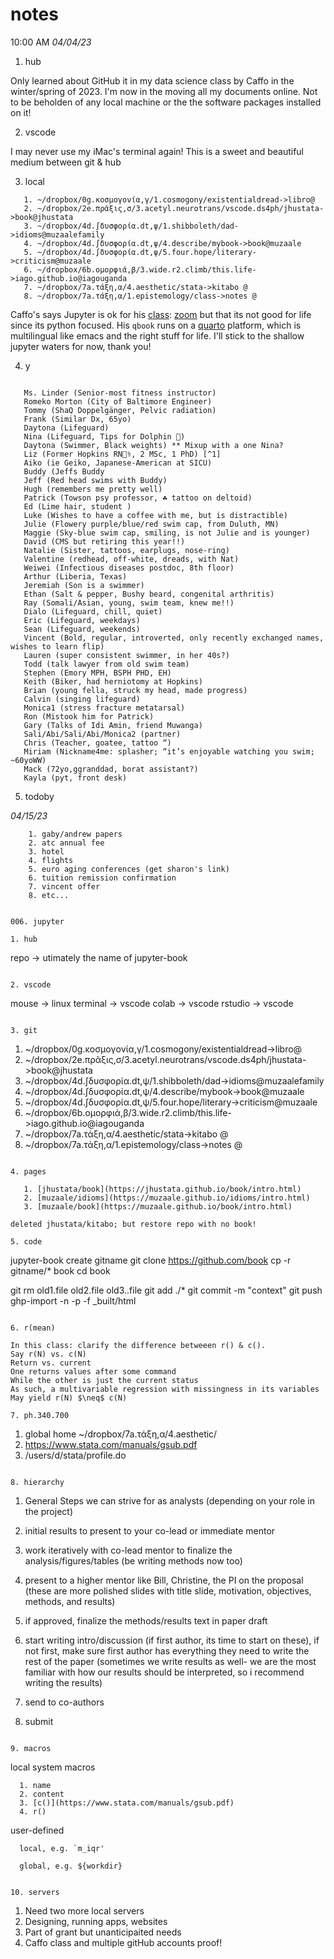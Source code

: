 # notes 

10:00 AM *04/04/23*

001. hub

Only learned about GitHub it in my data science class by Caffo in the winter/spring of 2023. I'm now in the moving all my documents online. Not to be beholden of any local machine or the the software packages installed on it!

002. vscode

I may never use my iMac's terminal again! This is a sweet and beautiful medium between git & hub

003. local

```
   1. ~/dropbox/0g.κοσμογονία,γ/1.cosmogony/existentialdread->libro@
   2. ~/dropbox/2e.πρᾶξις,σ/3.acetyl.neurotrans/vscode.ds4ph/jhustata->book@jhustata
   3. ~/dropbox/4d.∫δυσφορία.dt,ψ/1.shibboleth/dad->idioms@muzaalefamily
   4. ~/dropbox/4d.∫δυσφορία.dt,ψ/4.describe/mybook->book@muzaale
   5. ~/dropbox/4d.∫δυσφορία.dt,ψ/5.four.hope/literary->criticism@muzaale
   6. ~/dropbox/6b.ομορφιά,β/3.wide.r2.climb/this.life->iago.github.io@iagouganda
   7. ~/dropbox/7a.τάξη,α/4.aesthetic/stata->kitabo @
   8. ~/dropbox/7a.τάξη,α/1.epistemology/class->notes @
```
Caffo's says Jupyter is ok for his [class](https://github.com/smart-stats/ds4bio_book): [zoom](https://jh.zoom.us/j/4109553504?pwd=amdidU82QTc2QTRmdkpDSkd3RU5pZz09) but that its not good for life since its python focused. His `qbook` runs on a [quarto](https://quarto.org) platform, which is multilingual like emacs and the right stuff for life. I'll stick to the shallow jupyter waters for now, thank you!

004. y

```

   Ms. Linder (Senior-most fitness instructor)
   Romeko Morton (City of Baltimore Engineer)
   Tommy (ShaQ Doppelgänger, Pelvic radiation)
   Frank (Similar Dx, 65yo)
   Daytona (Lifeguard)
   Nina (Lifeguard, Tips for Dolphin 🐬)
   Daytona (Swimmer, Black weights) ** Mixup with a one Nina? 
   Liz (Former Hopkins RN🧑‍⚕️, 2 MSc, 1 PhD) [^1]
   Aiko (ie Geiko, Japanese-American at SICU)
   Buddy (Jeffs Buddy
   Jeff (Red head swims with Buddy)
   Hugh (remembers me pretty well)
   Patrick (Towson psy professor, ☘️ tattoo on deltoid)
   Ed (Lime hair, student )
   Luke (Wishes to have a coffee with me, but is distractible)
   Julie (Flowery purple/blue/red swim cap, from Duluth, MN)
   Maggie (Sky-blue swim cap, smiling, is not Julie and is younger)
   David (CMS but retiring this year!!)
   Natalie (Sister, tattoos, earplugs, nose-ring)
   Valentine (redhead, off-white, dreads, with Nat)
   Weiwei (Infectious diseases postdoc, 8th floor)
   Arthur (Liberia, Texas)
   Jeremiah (Son is a swimmer)
   Ethan (Salt & pepper, Bushy beard, congenital arthritis)
   Ray (Somali/Asian, young, swim team, knew me!!)
   Dialo (Lifeguard, chill, quiet)
   Eric (Lifeguard, weekdays)
   Sean (Lifeguard, weekends) 
   Vincent (Bold, regular, introverted, only recently exchanged names, wishes to learn flip)
   Lauren (super consistent swimmer, in her 40s?)
   Todd (talk lawyer from old swim team)
   Stephen (Emory MPH, BSPH PHD, EH)
   Keith (Biker, had herniotomy at Hopkins)
   Brian (young fella, struck my head, made progress)
   Calvin (singing lifeguard) 
   Monica1 (stress fracture metatarsal) 
   Ron (Mistook him for Patrick) 
   Gary (Talks of Idi Amin, friend Muwanga)
   Sali/Abi/Sali/Abi/Monica2 (partner)
   Chris (Teacher, goatee, tattoo “)
   Miriam (Nickname4me: splasher; “it’s enjoyable watching you swim; ~60yoWW)
   Mack (72yo,ggranddad, borat assistant?)
   Kayla (pyt, front desk)

```

[^1]: Her thoughts echo these: The Malcontent. — He is one of the brave old warriors: angry with civilisation because he believes that its object is to make all good things — honour, rewards, and fair women — accessible even to cowards.

005. todoby

*04/15/23*

```
    1. gaby/andrew papers
    2. atc annual fee
    3. hotel
    4. flights
    5. euro aging conferences (get sharon's link)
    6. tuition remission confirmation
    7. vincent offer
    8. etc...


006. jupyter

1. hub

```
   repo -> utimately the name of jupyter-book
```

2. vscode

```
   mouse -> linux
   terminal -> vscode
   colab -> vscode
   rstudio -> vscode
```

3. git

```
   1. ~/dropbox/0g.κοσμογονία,γ/1.cosmogony/existentialdread->libro@
   2. ~/dropbox/2e.πρᾶξις,σ/3.acetyl.neurotrans/vscode.ds4ph/jhustata->book@jhustata
   3. ~/dropbox/4d.∫δυσφορία.dt,ψ/1.shibboleth/dad->idioms@muzaalefamily
   4. ~/dropbox/4d.∫δυσφορία.dt,ψ/4.describe/mybook->book@muzaale
   5. ~/dropbox/4d.∫δυσφορία.dt,ψ/5.four.hope/literary->criticism@muzaale
   6. ~/dropbox/6b.ομορφιά,β/3.wide.r2.climb/this.life->iago.github.io@iagouganda
   7. ~/dropbox/7a.τάξη,α/4.aesthetic/stata->kitabo @
   8. ~/dropbox/7a.τάξη,α/1.epistemology/class->notes @
```

4. pages

   1. [jhustata/book](https://jhustata.github.io/book/intro.html)
   2. [muzaale/idioms](https://muzaale.github.io/idioms/intro.html)
   3. [muzaale/book](https://muzaale.github.io/book/intro.html)

deleted jhustata/kitabo; but restore repo with no book!

5. code

```
   jupyter-book create gitname
   git clone https://github.com/book
   cp -r gitname/* book
   cd book

   git rm old1.file old2.file old3..file
   git add ./*
   git commit -m "context"
   git push
   ghp-import -n -p -f _built/html
```

6. r(mean)

In this class: clarify the difference betweeen r() & c().
Say r(N) vs. c(N)
Return vs. current
One returns values after some command
While the other is just the current status
As such, a multivariable regression with missingness in its variables
May yield r(N) $\neq$ c(N)

7. ph.340.700

```
   1. global home ~/dropbox/7a.τάξη,α/4.aesthetic/ 
   2. https://www.stata.com/manuals/gsub.pdf
   3. /users/d/stata/profile.do
```

8. hierarchy

```
1. General Steps we can strive for as analysts (depending on your role in the project) 

2. initial results to present to your co-lead or immediate mentor
	
3. work iteratively with co-lead mentor to finalize the analysis/figures/tables (be writing methods now too)
	
4. present to a higher mentor like Bill, Christine, the PI on the proposal (these are more polished slides with title slide, motivation, objectives, methods, and results)
	
5. if approved, finalize the methods/results text in paper draft 
	
6. start writing intro/discussion (if first author, its time to start on these), if not first, make sure first author has everything they need to write the rest of the paper (sometimes we write results as well- we are the most familiar with how our results should be interpreted, so i recommend writing the results)
	
7. send to co-authors
	
8. submit
```

9. macros

```
   local system macros

      1. name
      2. content
      3. [c()](https://www.stata.com/manuals/gsub.pdf)
      4. r()

   user-defined 

      local, e.g. `m_iqr'

      global, e.g. ${workdir}
```

10. servers

```
   1. Need two more local servers
   2. Designing, running apps, websites
   3. Part of grant but unanticipaited needs
   4. Caffo class and multiple gitHub accounts proof!
```


    